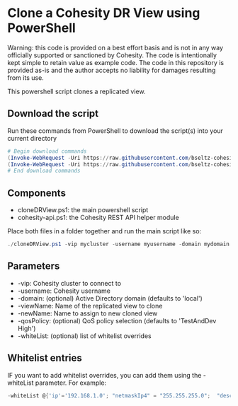 # Clone a Cohesity DR View using PowerShell

Warning: this code is provided on a best effort basis and is not in any way officially supported or sanctioned by Cohesity. The code is intentionally kept simple to retain value as example code. The code in this repository is provided as-is and the author accepts no liability for damages resulting from its use.

This powershell script clones a replicated view.

## Download the script

Run these commands from PowerShell to download the script(s) into your current directory

```powershell
# Begin download commands
(Invoke-WebRequest -Uri https://raw.githubusercontent.com/bseltz-cohesity/scripts/master/powershell/cloneDRView/cloneDRView.ps1).content | Out-File cloneDRView.ps1; (Get-Content cloneDRView.ps1) | Set-Content cloneDRView.ps1
(Invoke-WebRequest -Uri https://raw.githubusercontent.com/bseltz-cohesity/scripts/master/powershell/cloneDRView/cohesity-api.ps1).content | Out-File cohesity-api.ps1; (Get-Content cohesity-api.ps1) | Set-Content cohesity-api.ps1
# End download commands
```

## Components

* cloneDRView.ps1: the main powershell script
* cohesity-api.ps1: the Cohesity REST API helper module

Place both files in a folder together and run the main script like so:

```powershell
./cloneDRView.ps1 -vip mycluster -username myusername -domain mydomain.net -viewName MyView -newName MyClonedView
```

## Parameters

* -vip: Cohesity cluster to connect to
* -username: Cohesity username
* -domain: (optional) Active Directory domain (defaults to 'local')
* -viewName: Name of the replicated view to clone
* -newName: Name to assign to new cloned view
* -qosPolicy: (optional) QoS policy selection (defaults to 'TestAndDev High')
* -whiteList: (optional) list of whitelist overrides

## Whitelist entries

IF you want to add whitelist overrides, you can add them using the -whiteList parameter. For example:

```powershell
-whiteList @{'ip'='192.168.1.0'; "netmaskIp4" = "255.255.255.0";  "description" = "Home"}, @{'ip'='10.0.1.0'; "netmaskIp4" = "255.255.255.0"}
```
